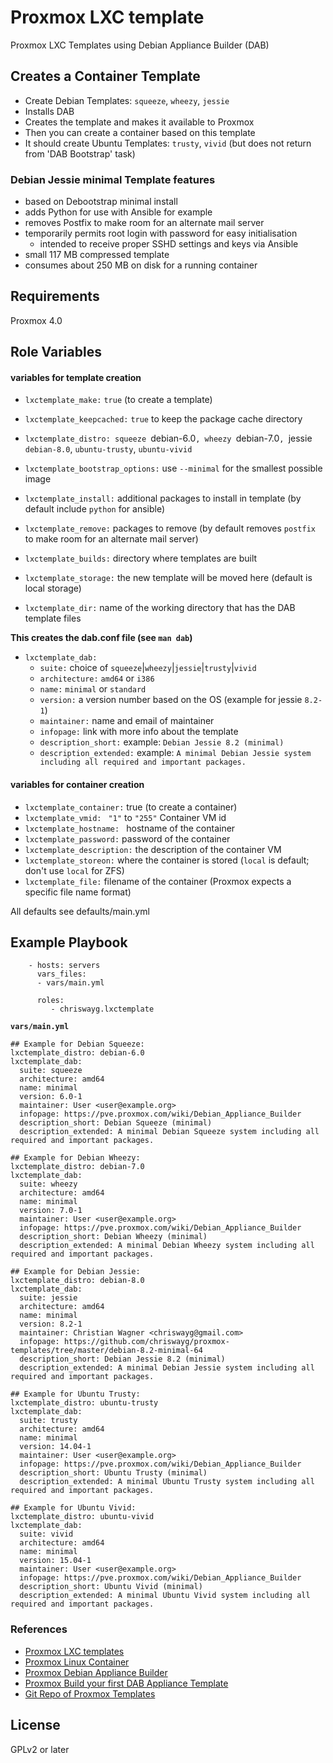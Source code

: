 Proxmox LXC template
====================

Proxmox LXC Templates using Debian Appliance Builder (DAB)

## Creates a Container Template

- Create Debian Templates: `squeeze`, `wheezy`, `jessie`
- Installs DAB
- Creates the template and makes it available to Proxmox
- Then you can create a container based on this template
- It should create Ubuntu Templates: `trusty`, `vivid` (but does not return from 'DAB Bootstrap' task)

### Debian Jessie minimal Template features

- based on Debootstrap minimal install
- adds Python for use with Ansible for example
- removes Postfix to make room for an alternate mail server
- temporarily permits root login with password for easy initialisation
  - intended to receive proper SSHD settings and keys via Ansible
- small 117 MB compressed template
- consumes about 250 MB on disk for a running container

Requirements
------------

Proxmox 4.0

Role Variables
--------------

#### variables for template creation

- `lxctemplate_make:` `true` (to create a template)
- `lxctemplate_keepcached:` `true` to keep the package cache directory

- `lxctemplate_distro: squeeze `debian-6.0`, wheezy `debian-7.0`, `jessie `debian-8.0`, `ubuntu-trusty`, `ubuntu-vivid`
- `lxctemplate_bootstrap_options:` use `--minimal` for the smallest possible image
- `lxctemplate_install:` additional packages to install in template (by default include `python` for ansible)
- `lxctemplate_remove:`  packages to remove (by default removes `postfix` to make room for an alternate mail server)

- `lxctemplate_builds:` directory where templates are built
- `lxctemplate_storage:` the new template will be moved here (default is local storage)
- `lxctemplate_dir:` name of the working directory that has the DAB template files


**This creates the dab.conf file (see `man dab`)**

- `lxctemplate_dab:`
  - `suite:` choice of `squeeze`|`wheezy`|`jessie`|`trusty`|`vivid`
  - `architecture:` `amd64` or `i386`
  - `name:` `minimal` or `standard`
  - `version:` a version number based on the OS (example for jessie `8.2-1`)
  - `maintainer:` name and email of maintainer
  - `infopage:`  link with more info about the template
  - `description_short:` example: `Debian Jessie 8.2 (minimal)`
  - `description_extended:` example: `A minimal Debian Jessie system including all required and important packages.`


#### variables for container creation

- `lxctemplate_container:` true (to create a container)
- `lxctemplate_vmid: ` `"1"` to `"255"` Container VM id
- `lxctemplate_hostname: ` hostname of the container
- `lxctemplate_password:` password of the container
- `lxctemplate_description:` the description of the container VM
- `lxctemplate_storeon:` where the container is stored (`local` is default; don't use `local` for ZFS)
- `lxctemplate_file:` filename of the container (Proxmox expects a specific file name format)

All defaults see defaults/main.yml

Example Playbook
----------------

```
    - hosts: servers
      vars_files:
      - vars/main.yml

      roles:
         - chriswayg.lxctemplate
```

__`vars/main.yml`__

```
## Example for Debian Squeeze:
lxctemplate_distro: debian-6.0
lxctemplate_dab:
  suite: squeeze
  architecture: amd64
  name: minimal
  version: 6.0-1
  maintainer: User <user@example.org>
  infopage: https://pve.proxmox.com/wiki/Debian_Appliance_Builder
  description_short: Debian Squeeze (minimal)
  description_extended: A minimal Debian Squeeze system including all required and important packages.

## Example for Debian Wheezy:
lxctemplate_distro: debian-7.0
lxctemplate_dab:
  suite: wheezy
  architecture: amd64
  name: minimal
  version: 7.0-1
  maintainer: User <user@example.org>
  infopage: https://pve.proxmox.com/wiki/Debian_Appliance_Builder
  description_short: Debian Wheezy (minimal)
  description_extended: A minimal Debian Wheezy system including all required and important packages.

## Example for Debian Jessie:
lxctemplate_distro: debian-8.0
lxctemplate_dab:
  suite: jessie
  architecture: amd64
  name: minimal
  version: 8.2-1
  maintainer: Christian Wagner <chriswayg@gmail.com>
  infopage: https://github.com/chriswayg/proxmox-templates/tree/master/debian-8.2-minimal-64
  description_short: Debian Jessie 8.2 (minimal)
  description_extended: A minimal Debian Jessie system including all required and important packages.

## Example for Ubuntu Trusty:
lxctemplate_distro: ubuntu-trusty
lxctemplate_dab:
  suite: trusty
  architecture: amd64
  name: minimal
  version: 14.04-1
  maintainer: User <user@example.org>
  infopage: https://pve.proxmox.com/wiki/Debian_Appliance_Builder
  description_short: Ubuntu Trusty (minimal)
  description_extended: A minimal Ubuntu Trusty system including all required and important packages.

## Example for Ubuntu Vivid:
lxctemplate_distro: ubuntu-vivid
lxctemplate_dab:
  suite: vivid
  architecture: amd64
  name: minimal
  version: 15.04-1
  maintainer: User <user@example.org>
  infopage: https://pve.proxmox.com/wiki/Debian_Appliance_Builder
  description_short: Ubuntu Vivid (minimal)
  description_extended: A minimal Ubuntu Vivid system including all required and important packages.
```

### References
- [Proxmox LXC templates](https://github.com/chriswayg/proxmox-templates)
- [Proxmox Linux Container](https://pve.proxmox.com/wiki/Linux_Container)
- [Proxmox Debian Appliance Builder](https://pve.proxmox.com/wiki/Debian_Appliance_Builder)
- [Proxmox Build your first DAB Appliance Template](https://pve.proxmox.com/wiki/Build_your_first_DAB_Appliance_Template)
- [Git Repo of Proxmox Templates](https://git.proxmox.com/?p=dab-pve-appliances.git;a=summary)

License
-------

GPLv2 or later

